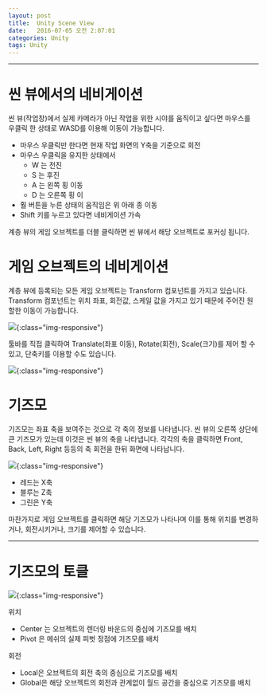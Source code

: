 ```yaml
---
layout: post
title:  Unity Scene View
date:   2016-07-05 오전 2:07:01  
categories: Unity
tags: Unity
---
```


- - -

# 씬 뷰에서의 네비게이션


씬 뷰(작업창)에서 실제 카메라가 아닌 작업을 위한 시야를 움직이고 싶다면 마우스를 우클릭 한 상태로 WASD를 이용해 이동이 가능합니다.

- 마우스 우클릭만 한다면 현재 작업 화면의 Y축을 기준으로 회전
- 마우스 우클릭을 유지한 상태에서
	- W 는 전진
	- S 는 후진
	- A 는 왼쪽 횡 이동
	- D 는 오른쪽 횡 이
- 훨 버튼을 누른 상태의 움직임은 위 아래 종 이동
- Shift 키를 누르고 있다면 네비게이션 가속


계층 뷰의 게임 오브젝트를 더블 클릭하면 씬 뷰에서 해당 오브젝트로 포커싱 됩니다.

# 게임 오브젝트의 네비게이션

계층 뷰에 등록되는 모든 게임 오브젝트는 Transform 컴포넌트를 가지고 있습니다. Transform  컴포넌트는 위치 좌표, 회전값, 스케일 값을 가지고 있기 때문에 주어진 원할한 이동이 가능합니다.

![](http://docs.unity3d.com/kr/current/uploads/Main/UI-ViewTool.png ){:class="img-responsive"}


툴바를 직접 클릭하여 Translate(좌표 이동), Rotate(회전), Scale(크기)를 제어 할 수 있고, 단축키를 이용할 수도 있습니다.

![](http://docs.unity3d.com/kr/current/uploads/Main/TransformGizmo35.png ){:class="img-responsive"}

# 기즈모

기즈모는 좌표 축을 보여주는 것으로 각 축의 정보를 나타냅니다. 씬 뷰의 오른쪽 상단에 큰 기즈모가 있는데 이것은 씬 뷰의 축을 나타냅니다. 각각의 축을 클릭하면 Front, Back, Left, Right 등등의 축 회전을 한뒤 화면에 나타납니다.

![](http://docs.unity3d.com/kr/current/uploads/Main/Editor-SceneGizmo.png ){:class="img-responsive"}

- 레드는 X축
- 블루는 Z축
- 그린은 Y축 

마찬가지로 게임 오브젝트를 클릭하면 해당 기즈모가 나타나며 이를 통해 위치를 변경하거나, 회전시키거나, 크기를 제어할 수 있습니다.

- - -

# 기즈모의 토클 

![](http://docs.unity3d.com/kr/current/uploads/Main/HandlePositionButtons.png ){:class="img-responsive"}

위치
- Center 는 오브젝트의 렌더링 바운드의 중심에 기즈모를 배치
- Pivot 은 메쉬의 실제 피벗 정점에 기즈모를 배치

회전
- Local은 오브젝트의 회전 축의 중심으로 기즈모를 배치 
- Global은 해당 오브젝트의 회전과 관계없이 월드 공간을 중심으로 기즈모를 배치





